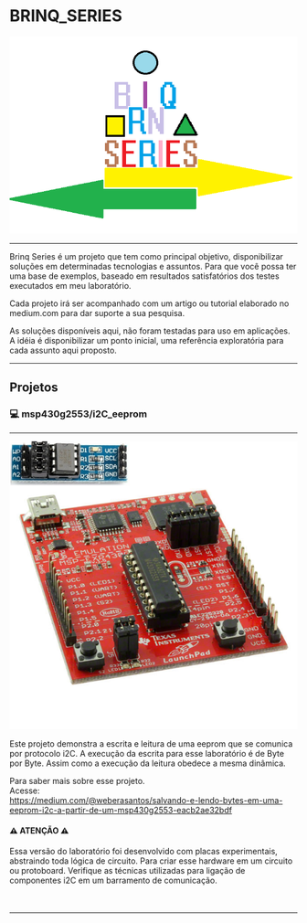 # BRINQ_SERIES

![Alt text](img/BrinqSeries.png)

_____

Brinq Series é um projeto que tem como principal objetivo, disponibilizar soluções em determinadas tecnologias e assuntos. Para que você possa ter uma base de exemplos, baseado em resultados satisfatórios dos testes executados em meu laboratório.

Cada projeto irá ser acompanhado com um artigo ou tutorial elaborado no medium.com para dar suporte a sua pesquisa. 

As soluções disponíveis aqui, não foram testadas para uso em aplicações. A idéia é disponibilizar um ponto inicial, uma referência exploratória para cada assunto aqui proposto. 

_____
## Projetos

### 💻 msp430g2553/i2C_eeprom
_____

![Alt text](img/MSP_&_MOD_EEPROM.png)

Este projeto demonstra a escrita e leitura de uma eeprom que se comunica por protocolo i2C. A execução da escrita para esse laboratório é de Byte por Byte. Assim como a execução da leitura obedece a mesma dinâmica. 

Para saber mais sobre esse projeto. 
</br>
Acesse:
</br>
https://medium.com/@weberasantos/salvando-e-lendo-bytes-em-uma-eeprom-i2c-a-partir-de-um-msp430g2553-eacb2ae32bdf

#### ⚠️ ATENÇÃO ⚠️

Essa versão do laboratório foi desenvolvido com placas experimentais, abstraindo toda lógica de circuito. Para criar esse hardware em um circuito ou protoboard. Verifique as técnicas utilizadas para ligação de componentes i2C em um barramento de comunicação.
</br>
</br>
</br>
_____
